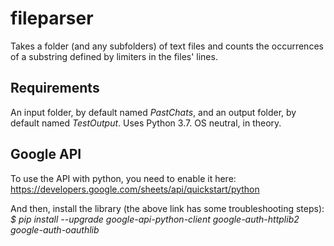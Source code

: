 # fileparser

Takes a folder (and any subfolders) of text files and counts the occurrences of a substring defined by limiters in the files' lines.

## Requirements

An input folder, by default named *PastChats*, and an output folder, by default named *TestOutput*. Uses Python 3.7. OS neutral, in theory.

## Google API

To use the API with python, you need to enable it here: https://developers.google.com/sheets/api/quickstart/python

And then, install the library (the above link has some troubleshooting steps):
*$ pip install --upgrade google-api-python-client google-auth-httplib2 google-auth-oauthlib*
